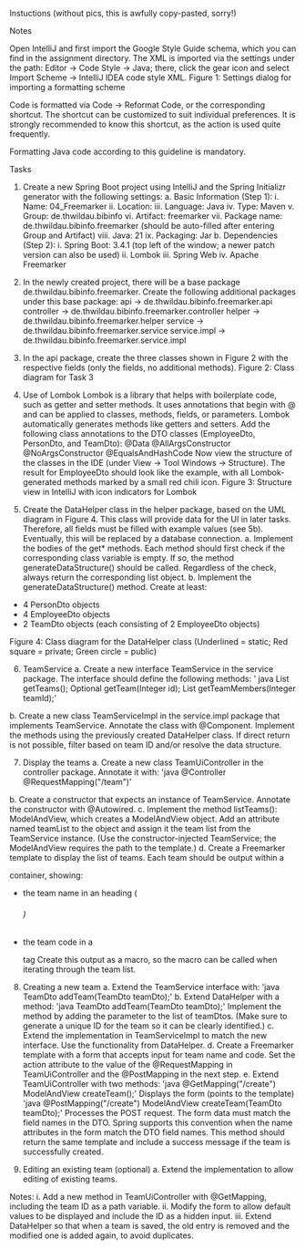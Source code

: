 Instuctions (without pics, this is awfully copy-pasted, sorry!)

Notes

Open IntelliJ and first import the Google Style Guide schema, which you can find in the assignment directory.
The XML is imported via the settings under the path: Editor → Code Style → Java;
there, click the gear icon and select Import Scheme → IntelliJ IDEA code style XML.
Figure 1: Settings dialog for importing a formatting scheme

Code is formatted via Code → Reformat Code, or the corresponding shortcut.
The shortcut can be customized to suit individual preferences.
It is strongly recommended to know this shortcut, as the action is used quite frequently.

Formatting Java code according to this guideline is mandatory.

Tasks

1. Create a new Spring Boot project using IntelliJ and the Spring Initializr generator with the following settings:
a. Basic Information (Step 1):
i. Name: 04_Freemarker
ii. Location: <Path on the system drive>
iii. Language: Java
iv. Type: Maven
v. Group: de.thwildau.bibinfo
vi. Artifact: freemarker
vii. Package name: de.thwildau.bibinfo.freemarker (should be auto-filled after entering Group and Artifact)
viii. Java: 21
ix. Packaging: Jar
b. Dependencies (Step 2):
i. Spring Boot: 3.4.1 (top left of the window; a newer patch version can also be used)
ii. Lombok
iii. Spring Web
iv. Apache Freemarker

2. In the newly created project, there will be a base package de.thwildau.bibinfo.freemarker.
Create the following additional packages under this base package:
api → de.thwildau.bibinfo.freemarker.api
controller → de.thwildau.bibinfo.freemarker.controller
helper → de.thwildau.bibinfo.freemarker.helper
service → de.thwildau.bibinfo.freemarker.service
service.impl → de.thwildau.bibinfo.freemarker.service.impl

3. In the api package, create the three classes shown in Figure 2 with the respective fields
(only the fields, no additional methods).
Figure 2: Class diagram for Task 3

4. Use of Lombok
Lombok is a library that helps with boilerplate code, such as getter and setter methods.
It uses annotations that begin with @ and can be applied to classes, methods, fields, or parameters.
Lombok automatically generates methods like getters and setters.
Add the following class annotations to the DTO classes (EmployeeDto, PersonDto, and TeamDto):
@Data
@AllArgsConstructor
@NoArgsConstructor
@EqualsAndHashCode
Now view the structure of the classes in the IDE (under View → Tool Windows → Structure).
The result for EmployeeDto should look like the example, with all Lombok-generated methods marked by a small red chili icon.
Figure 3: Structure view in IntelliJ with icon indicators for Lombok

5. Create the DataHelper class in the helper package, based on the UML diagram in Figure 4.
This class will provide data for the UI in later tasks. Therefore, all fields must be filled with example values (see 5b).
Eventually, this will be replaced by a database connection.
a. Implement the bodies of the get* methods. Each method should first check if the corresponding class variable is empty.
If so, the method generateDataStructure() should be called.
Regardless of the check, always return the corresponding list object.
b. Implement the generateDataStructure() method. Create at least:
* 4 PersonDto objects
* 4 EmployeeDto objects
* 2 TeamDto objects (each consisting of 2 EmployeeDto objects)

Figure 4: Class diagram for the DataHelper class
(Underlined = static; Red square = private; Green circle = public)

6. TeamService
a. Create a new interface TeamService in the service package.
The interface should define the following methods:
' java
List<TeamDto> getTeams();
Optional<TeamDto> getTeam(Integer id);
List<PersonDto> getTeamMembers(Integer teamId);'

b. Create a new class TeamServiceImpl in the service.impl package that implements TeamService.
Annotate the class with @Component.
Implement the methods using the previously created DataHelper class.
If direct return is not possible, filter based on team ID and/or resolve the data structure.

7.  Display the teams
a. Create a new class TeamUiController in the controller package.
Annotate it with:
'java
@Controller
@RequestMapping("/team")'

b. Create a constructor that expects an instance of TeamService.
Annotate the constructor with @Autowired.
c. Implement the method listTeams(): ModelAndView, which creates a ModelAndView object.
Add an attribute named teamList to the object and assign it the team list from the TeamService instance.
(Use the constructor-injected TeamService; the ModelAndView requires the path to the template.)
d. Create a Freemarker template to display the list of teams.
Each team should be output within a <div> container, showing:
* the team name in an heading (<h6>)
* the team code in a <p> tag
Create this output as a macro, so the macro can be called when iterating through the team list.

8. Creating a new team
a. Extend the TeamService interface with:
'java
TeamDto addTeam(TeamDto teamDto);'
b. Extend DataHelper with a method:
'java
TeamDto addTeam(TeamDto teamDto);'
Implement the method by adding the parameter to the list of teamDtos.
(Make sure to generate a unique ID for the team so it can be clearly identified.)
c. Extend the implementation in TeamServiceImpl to match the new interface.
Use the functionality from DataHelper.
d. Create a Freemarker template with a form that accepts input for team name and code.
Set the action attribute to the value of the @RequestMapping in TeamUiController and the @PostMapping in the next step.
e. Extend TeamUiController with two methods:
'java
@GetMapping("/create")
ModelAndView createTeam();'
Displays the form (points to the template)
'java
@PostMapping("/create")
ModelAndView createTeam(TeamDto teamDto);'
Processes the POST request. The form data must match the field names in the DTO.
Spring supports this convention when the name attributes in the form match the DTO field names.
This method should return the same template and include a success message if the team is successfully created.

10. Editing an existing team (optional)
a. Extend the implementation to allow editing of existing teams.

Notes:
i. Add a new method in TeamUiController with @GetMapping, including the team ID as a path variable.
ii. Modify the form to allow default values to be displayed and include the ID as a hidden input.
iii. Extend DataHelper so that when a team is saved, the old entry is removed and the modified one is added again, to avoid duplicates.

